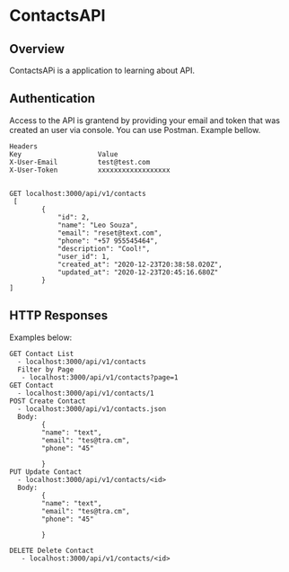# ContactsAPI
## Overview

ContactsAPi is a application to learning about API.

## Authentication
Access to the API is grantend by providing your email and token that was created an user via console. You can use Postman. Example bellow.
```
Headers
Key                   Value
X-User-Email          test@test.com
X-User-Token          xxxxxxxxxxxxxxxxxx


GET localhost:3000/api/v1/contacts
 [
        {
            "id": 2,
            "name": "Leo Souza",
            "email": "reset@text.com",
            "phone": "+57 955545464",
            "description": "Cool!",
            "user_id": 1,
            "created_at": "2020-12-23T20:38:58.020Z",
            "updated_at": "2020-12-23T20:45:16.680Z"
        }
]

```

## HTTP Responses
Examples below:
```
GET Contact List
  - localhost:3000/api/v1/contacts
  Filter by Page
   - localhost:3000/api/v1/contacts?page=1
GET Contact
  - localhost:3000/api/v1/contacts/1
POST Create Contact
  - localhost:3000/api/v1/contacts.json
  Body:
        {
        "name": "text",
        "email": "tes@tra.cm",
        "phone": "45"
        
        }
PUT Update Contact
  - localhost:3000/api/v1/contacts/<id>
  Body:
        {
        "name": "text",
        "email": "tes@tra.cm",
        "phone": "45"
        
        }

DELETE Delete Contact
   - localhost:3000/api/v1/contacts/<id>
```
